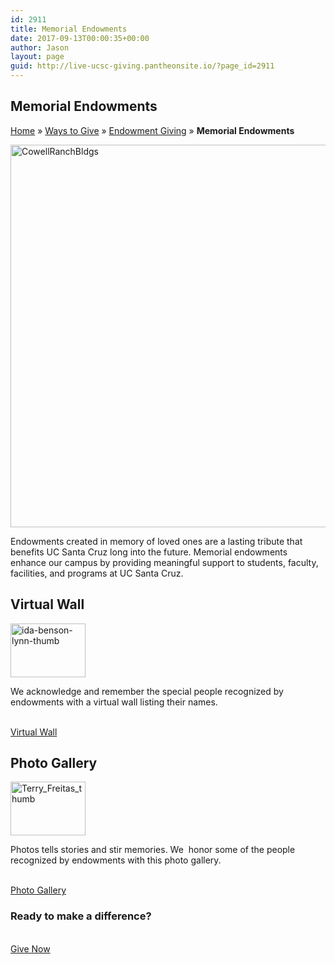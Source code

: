 ```yaml
---
id: 2911
title: Memorial Endowments
date: 2017-09-13T00:00:35+00:00
author: Jason
layout: page
guid: http://live-ucsc-giving.pantheonsite.io/?page_id=2911
---
```

## Memorial Endowments  


<p id="breadcrumbs">
  <a href="http://live-ucsc-giving.pantheonsite.io/" rel="v:url" property="v:title">Home</a> » <a href="http://live-ucsc-giving.pantheonsite.io/ways-to-give/" rel="v:url" property="v:title">Ways to Give</a> » <a href="http://live-ucsc-giving.pantheonsite.io/ways-to-give/endowment-giving/" rel="v:url" property="v:title">Endowment Giving</a> » <strong>Memorial Endowments</strong>
</p>

<img src="http://live-ucsc-giving.pantheonsite.io/wp-content/uploads/2017/09/CowellRanchBldgs.jpg" alt="CowellRanchBldgs" itemprop="image" height="612" width="1600" /> 

Endowments created in memory of loved ones are a lasting tribute that benefits UC Santa Cruz long into the future. Memorial endowments enhance our campus by providing meaningful support to students, faculty, facilities, and programs at UC Santa Cruz.

## Virtual Wall  


<img src="http://live-ucsc-giving.pantheonsite.io/wp-content/uploads/2017/09/ida-benson-lynn-thumb.jpg" alt="ida-benson-lynn-thumb" itemprop="image" height="86" width="120" /> 

We acknowledge and remember the special people recognized by endowments with a virtual wall listing their names.

<a href="/ways-to-give/endowment-giving/memorial-endowments/virtual-memorial-wall/" target="_self" role="button"><br /> Virtual Wall<br /> </a>

## Photo Gallery  


<img src="http://live-ucsc-giving.pantheonsite.io/wp-content/uploads/2017/09/Terry_Freitas_thumb.jpg" alt="Terry_Freitas_thumb" itemprop="image" height="86" width="120" /> 

Photos tells stories and stir memories. We  honor some of the people recognized by endowments with this photo gallery.

<a href="/ways-to-give/endowment-giving/memorial-endowments/memorial-endowments-gallery/" target="_self" role="button"><br /> Photo Gallery<br /> </a>

### Ready to make a difference?

<a href="http://connect.ucsc.edu/givenow" target="_self" role="button"><br /> Give Now<br /> </a>